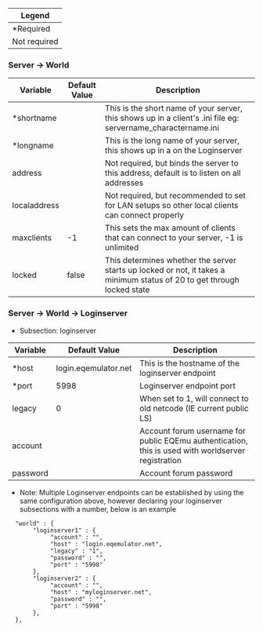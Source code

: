 
| Legend  |
|--|
| *Required |
| Not required |


### Server -> World

| Variable | Default Value | Description |
|--|--|--|
| *shortname |  | This is the short name of your server, this shows up in a client's .ini file eg: servername_charactername.ini |
| *longname |  | This is the long name of your server, this shows up in a on the Loginserver |
| address | | Not required, but binds the server to this address, default is to listen on all addresses
| localaddress | | Not required, but recommended to set for LAN setups so other local clients can connect properly
| maxclients | -1 | This sets the max amount of clients that can connect to your server, -1 is unlimited
| locked | false | This determines whether the server starts up locked or not, it takes a minimum status of 20 to get through locked state |

### Server -> World -> Loginserver

* Subsection: loginserver

| Variable | Default Value | Description |
|--|--|--|
| *host | login.eqemulator.net | This is the hostname of the loginserver endpoint |
| *port | 5998 | Loginserver endpoint port |
| legacy | 0 | When set to 1, will connect to old netcode (IE current public LS) |
| account |  | Account forum username for public EQEmu authentication, this is used with worldserver registration
| password | | Account forum password  | 

* Note: Multiple Loginserver endpoints can be established by using the same configuration above, however declaring your loginserver subsections with a number, below is an example

```
  "world" : {
	   "loginserver1" : {
			"account" : "",
			"host" : "login.eqemulator.net",
			"legacy" : "1",
			"password" : "",
			"port" : "5998"
	   },
	   "loginserver2" : {
			"account" : "",
			"host" : "myloginserver.net",
			"password" : "",
			"port" : "5998"
	   },
  },
```